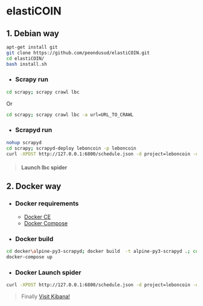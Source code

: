 # elastiCOIN

  
## 1. Debian way
```bash
apt-get install git
git clone https://github.com/peondusud/elastiCOIN.git
cd elastiCOIN/
bash install.sh
```

  - ### Scrapy run
```bash
cd scrapy; scrapy crawl lbc
```
  Or
```bash
cd scrapy; scrapy crawl lbc -a url=URL_TO_CRAWL
```

  - ### Scrapyd run
```bash
nohup scrapyd
cd scrapy; scrapyd-deploy leboncoin -p leboncoin
curl -XPOST http://127.0.0.1:6800/schedule.json -d project=leboncoin -d spider=lbc -d url=URL_TO_CRAWL
```
> #### Launch lbc spider



## 2. Docker way

  - ### Docker requirements
    * [Docker CE](https://docs.docker.com/engine/installation/) 
    * [Docker Compose](https://docs.docker.com/compose/install/) 

  - ### Docker build 
```bash
cd docker\alpine-py3-scrapyd; docker build  -t alpine-py3-scrapyd .; cd ..;
docker-compose up
```

  - ### Docker Launch spider
```bash
curl -XPOST http://127.0.0.1:6800/schedule.json -d project=leboncoin -d spider=lbc -d setting=ES_HOST=elasticsearch -d url=URL_TO_CRAWL
```

> Finally [Visit Kibana!](http://127.0.0.1:5601/) 
